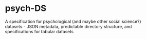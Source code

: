 # psych-DS
A specification for psychological (and maybe other social science?) datasets - JSON metadata, predictable directory structure, and specifications for tabular datasets
